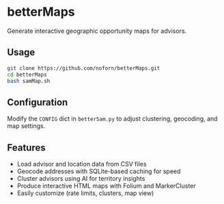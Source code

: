 # betterMaps

Generate interactive geographic opportunity maps for advisors.

## Usage

```bash
git clone https://github.com/noforn/betterMaps.git
cd betterMaps
bash samMap.sh
```
## Configuration

Modify the `CONFIG` dict in `betterSam.py` to adjust clustering, geocoding, and map settings.

## Features

- Load advisor and location data from CSV files
- Geocode addresses with SQLite-based caching for speed
- Cluster advisors using AI for territory insights
- Produce interactive HTML maps with Folium and MarkerCluster
- Easily customize (rate limits, clusters, map view)